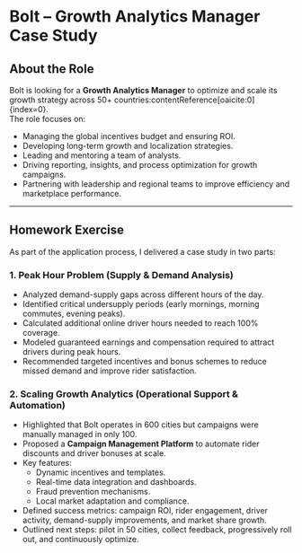 # Bolt – Growth Analytics Manager Case Study

## About the Role
Bolt is looking for a **Growth Analytics Manager** to optimize and scale its growth strategy across 50+ countries:contentReference[oaicite:0]{index=0}.  
The role focuses on:  
- Managing the global incentives budget and ensuring ROI.  
- Developing long-term growth and localization strategies.  
- Leading and mentoring a team of analysts.  
- Driving reporting, insights, and process optimization for growth campaigns.  
- Partnering with leadership and regional teams to improve efficiency and marketplace performance.  

---

## Homework Exercise
As part of the application process, I delivered a case study in two parts:  

### 1. Peak Hour Problem (Supply & Demand Analysis)  
- Analyzed demand-supply gaps across different hours of the day.  
- Identified critical undersupply periods (early mornings, morning commutes, evening peaks).  
- Calculated additional online driver hours needed to reach 100% coverage.  
- Modeled guaranteed earnings and compensation required to attract drivers during peak hours.  
- Recommended targeted incentives and bonus schemes to reduce missed demand and improve rider satisfaction.  

### 2. Scaling Growth Analytics (Operational Support & Automation)  
- Highlighted that Bolt operates in 600 cities but campaigns were manually managed in only 100.  
- Proposed a **Campaign Management Platform** to automate rider discounts and driver bonuses at scale.  
- Key features:  
  - Dynamic incentives and templates.  
  - Real-time data integration and dashboards.  
  - Fraud prevention mechanisms.  
  - Local market adaptation and compliance.  
- Defined success metrics: campaign ROI, rider engagement, driver activity, demand-supply improvements, and market share growth.  
- Outlined next steps: pilot in 50 cities, collect feedback, progressively roll out, and continuously optimize.  
